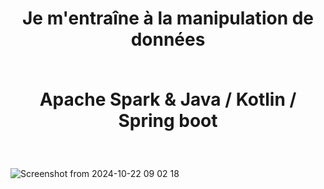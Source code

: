 <div align="center">

  <h1><strong>Je m'entraîne à la manipulation de données 
    <br />
        <br />

Apache Spark & Java / Kotlin / Spring boot</strong></h1>

</div>


<br />


![Screenshot from 2024-10-22 09 02 18](https://github.com/user-attachments/assets/06049282-63e4-467a-8f80-e78339fd327f)
